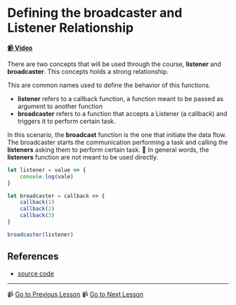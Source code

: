# Defining the broadcaster and Listener Relationship

**[📹 Video](https://egghead.io/lessons/egghead-defining-the-broadcaster-and-listener-relationship)**

There are two concepts that will be used through the course, **listener** and **broadcaster**. This concepts holds a strong relationship.

This are common names used to define the behavior of this functions.
* **listener** refers to a callback function, a function meant to be passed as argument to another function
* **broadcaster** refers to a function that accepts a Listener (a callback) and triggers it to perform certain task.

In this scenario, the **broadcast** function is the one that initiate the data flow. The broadcaster starts the communication performing a task and calling the **listeners** asking them to perform certain task.
🔑 In general words, the **listeners** function are not meant to be used directly.

```javascript
let listener = value => {
    console.log(vale)
}

let broadcaster = callback => {
    callback(1)
    callback(2)
    callback(3)
}

broadcaster(listener)
```

## References

- [source code](https://github.com/johnlindquist/crafting-functions/blob/broadcaster-listener-relationship/src/index.js)

---

📹 [Go to Previous Lesson](https://egghead.io/lessons/egghead-compose-closures-and-callbacks-to-create-new-functions)
📹 [Go to Next Lesson](https://egghead.io/lessons/egghead-time-is-a-hidden-variable-in-javascript-f724e184)